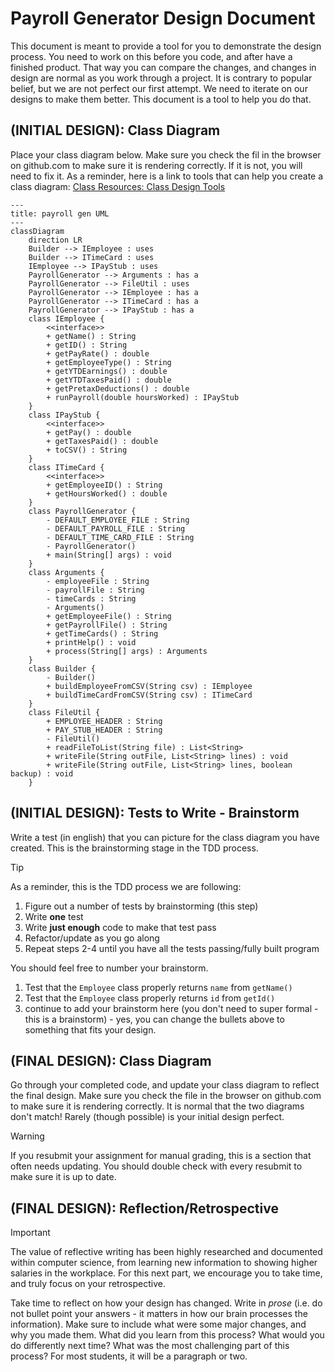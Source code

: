 # Payroll Generator Design Document


This document is meant to provide a tool for you to demonstrate the design process. You need to work on this before you code, and after have a finished product. That way you can compare the changes, and changes in design are normal as you work through a project. It is contrary to popular belief, but we are not perfect our first attempt. We need to iterate on our designs to make them better. This document is a tool to help you do that.


## (INITIAL DESIGN): Class Diagram

Place your class diagram below. Make sure you check the fil in the browser on github.com to make sure it is rendering correctly. If it is not, you will need to fix it. As a reminder, here is a link to tools that can help you create a class diagram: [Class Resources: Class Design Tools](https://github.com/CS5004-khoury-lionelle/Resources?tab=readme-ov-file#uml-design-tools)

```mermaid
---
title: payroll gen UML
---
classDiagram
    direction LR
    Builder --> IEmployee : uses
    Builder --> ITimeCard : uses
    IEmployee --> IPayStub : uses
    PayrollGenerator --> Arguments : has a
    PayrollGenerator --> FileUtil : uses
    PayrollGenerator --> IEmployee : has a
    PayrollGenerator --> ITimeCard : has a    
    PayrollGenerator --> IPayStub : has a  
    class IEmployee {
        <<interface>>
        + getName() : String
        + getID() : String
        + getPayRate() : double
        + getEmployeeType() : String
        + getYTDEarnings() : double
        + getYTDTaxesPaid() : double
        + getPretaxDeductions() : double
        + runPayroll(double hoursWorked) : IPayStub 
    }
    class IPayStub {
        <<interface>>
        + getPay() : double
        + getTaxesPaid() : double
        + toCSV() : String
    }
    class ITimeCard {
        <<interface>>
        + getEmployeeID() : String
        + getHoursWorked() : double
    }        
    class PayrollGenerator {
        - DEFAULT_EMPLOYEE_FILE : String
        - DEFAULT_PAYROLL_FILE : String
        - DEFAULT_TIME_CARD_FILE : String
        - PayrollGenerator()
        + main(String[] args) : void
    }
    class Arguments {
        - employeeFile : String
        - payrollFile : String
        - timeCards : String
        - Arguments()
        + getEmployeeFile() : String
        + getPayrollFile() : String
        + getTimeCards() : String
        + printHelp() : void
        + process(String[] args) : Arguments
    }    
    class Builder {
        - Builder()
        + buildEmployeeFromCSV(String csv) : IEmployee
        + buildTimeCardFromCSV(String csv) : ITimeCard
    }
    class FileUtil {
        + EMPLOYEE_HEADER : String
        + PAY_STUB_HEADER : String
        - FileUtil()
        + readFileToList(String file) : List<String>
        + writeFile(String outFile, List<String> lines) : void
        + writeFile(String outFile, List<String> lines, boolean backup) : void
    }

```



## (INITIAL DESIGN): Tests to Write - Brainstorm

Write a test (in english) that you can picture for the class diagram you have created. This is the brainstorming stage in the TDD process. 

> [!TIP]
> As a reminder, this is the TDD process we are following:
> 1. Figure out a number of tests by brainstorming (this step)
> 2. Write **one** test
> 3. Write **just enough** code to make that test pass
> 4. Refactor/update  as you go along
> 5. Repeat steps 2-4 until you have all the tests passing/fully built program

You should feel free to number your brainstorm. 

1. Test that the `Employee` class properly returns `name` from `getName()`
2. Test that the `Employee` class properly returns `id` from `getId()`
3. continue to add your brainstorm here (you don't need to super formal - this is a brainstorm) - yes, you can change the bullets above to something that fits your design.



## (FINAL DESIGN): Class Diagram

Go through your completed code, and update your class diagram to reflect the final design. Make sure you check the file in the browser on github.com to make sure it is rendering correctly. It is normal that the two diagrams don't match! Rarely (though possible) is your initial design perfect. 

> [!WARNING]
> If you resubmit your assignment for manual grading, this is a section that often needs updating. You should double check with every resubmit to make sure it is up to date.





## (FINAL DESIGN): Reflection/Retrospective

> [!IMPORTANT]
> The value of reflective writing has been highly researched and documented within computer science, from learning new information to showing higher salaries in the workplace. For this next part, we encourage you to take time, and truly focus on your retrospective.

Take time to reflect on how your design has changed. Write in *prose* (i.e. do not bullet point your answers - it matters in how our brain processes the information). Make sure to include what were some major changes, and why you made them. What did you learn from this process? What would you do differently next time? What was the most challenging part of this process? For most students, it will be a paragraph or two. 
